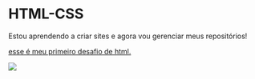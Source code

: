 # HTML-CSS

Estou aprendendo a criar sites e agora vou gerenciar meus repositórios! 


<a href ="https://ellesuzdev.github.io/projeto-android/"> esse é meu primeiro desafio de html. </a>

<html>
<img src="HTML-CSS/frame.png"></img>
</html>